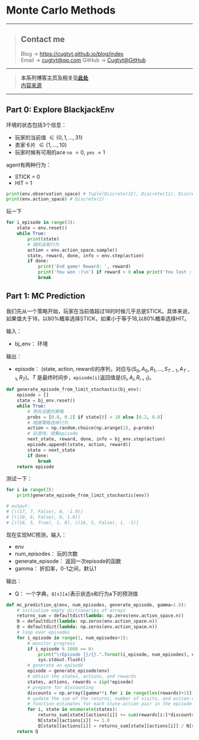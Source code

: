 # Monte Carlo Methods

---
> ## Contact me
> Blog -> <https://cugtyt.github.io/blog/index>  
> Email -> <cugtyt@qq.com>
> GitHub -> [Cugtyt@GitHub](https://github.com/Cugtyt)

---

> **本系列博客主页及相关见**[**此处**](https://cugtyt.github.io/blog/udacity-deep-rl/index)  
> [内容来源](https://github.com/udacity/deep-reinforcement-learning/tree/master/monte-carlo)

<head>
    <script src="https://cdn.mathjax.org/mathjax/latest/MathJax.js?config=TeX-AMS-MML_HTMLorMML" type="text/javascript"></script>
    <script type="text/x-mathjax-config">
        MathJax.Hub.Config({
            tex2jax: {
            skipTags: ['script', 'noscript', 'style', 'textarea', 'pre'],
            inlineMath: [['$','$']]
            }
        });
    </script>
</head>

---

## Part 0: Explore BlackjackEnv

环境的状态包括3个信息：
* 玩家的当前值 $\in \{0, 1, \ldots, 31\}$
* 卖家卡片 $\in \{1, \ldots, 10\}$
* 玩家时候有可用的ace `no` $=0$, `yes` $=1$

agent有两种行为：
* STICK = 0
* HIT = 1

``` python
print(env.observation_space) # Tuple(Discrete(32), Discrete(11), Discrete(2))
print(env.action_space) # Discrete(2)
```

玩一下

``` python
for i_episode in range(3):
    state = env.reset()
    while True:
        print(state)
        # 随机采取行为
        action = env.action_space.sample()
        state, reward, done, info = env.step(action)
        if done:
            print('End game! Reward: ', reward)
            print('You won :)\n') if reward > 0 else print('You lost :(\n')
            break
```

## Part 1: MC Prediction

我们先从一个策略开始，玩家在当前值超过18的时候几乎总是STICK。具体来说，如果值大于18，以80%概率选择STICK，如果小于等于18,以80%概率选择HIT。

输入：
* bj_env： 环境

输出：
* episode： (state, action, reward)的序列，对应与$(S_0, A_0, R_1, \ldots, S_{T-1}, A_{T-1}, R_{T})$。$T$ 是最终时间步，`episode[i]`返回值是$(S_i, A_i, R_{i+1})$。

``` python
def generate_episode_from_limit_stochastic(bj_env):
    episode = []
    state = bj_env.reset()
    while True:
        # 预先设置的策略
        probs = [0.8, 0.2] if state[0] > 18 else [0.2, 0.8]
        # 根据策略选择行为
        action = np.random.choice(np.arange(2), p=probs)
        # 玩游戏，收集episode
        next_state, reward, done, info = bj_env.step(action)
        episode.append((state, action, reward))
        state = next_state
        if done:
            break
    return episode
```

测试一下：

``` python
for i in range(3):
    print(generate_episode_from_limit_stochastic(env))

# output:
# [((17, 7, False), 0, -1.0)]
# [((20, 8, False), 0, 1.0)]
# [((16, 5, True), 1, 0), ((16, 5, False), 1, -1)]
```

现在实现MC预测，输入：

* env
* num_episodes： 玩的次数
* generate_episode： 返回一次episode的函数
* gamma： 折扣率，0-1之间，默认1

输出：
* Q： 一个字典，`Q[s][a]`表示状态s和行为a下的预测值

``` python
def mc_prediction_q(env, num_episodes, generate_episode, gamma=1.0):
    # initialize empty dictionaries of arrays
    returns_sum = defaultdict(lambda: np.zeros(env.action_space.n))
    N = defaultdict(lambda: np.zeros(env.action_space.n))
    Q = defaultdict(lambda: np.zeros(env.action_space.n))
    # loop over episodes
    for i_episode in range(1, num_episodes+1):
        # monitor progress
        if i_episode % 1000 == 0:
            print("\rEpisode {}/{}.".format(i_episode, num_episodes), end="")
            sys.stdout.flush()
        # generate an episode
        episode = generate_episode(env)
        # obtain the states, actions, and rewards
        states, actions, rewards = zip(*episode)
        # prepare for discounting
        discounts = np.array([gamma**i for i in range(len(rewards)+1)])
        # update the sum of the returns, number of visits, and action-value 
        # function estimates for each state-action pair in the episode
        for i, state in enumerate(states):
            returns_sum[state][actions[i]] += sum(rewards[i:]*discounts[:-(1+i)])
            N[state][actions[i]] += 1.0
            Q[state][actions[i]] = returns_sum[state][actions[i]] / N[state][actions[i]]
    return Q
```